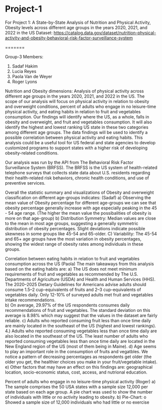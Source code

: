 # Project-1
For Project 1: A State-by-State Analysis of Nutrition and Physical Activity, Obesity levels across different age groups in the years 2020, 2021, and 2022 in the US
Dataset: https://catalog.data.gov/dataset/nutrition-physical-activity-and-obesity-behavioral-risk-factor-surveillance-system

=======

Group-3 Members: <br>
1. Sadaf Hakim <br>
2. Lucia Reyes <br>
3. Paola Van de Weyer <br>
4. Roger Lyons <br>

Nutrition and Obesity dimensions: Analysis of physical activity across different age groups in the years 2020, 2021, and 2022 in the US. The scope of our analysis will focus on physical activity in relation to obesity and overweight conditions, percent of adults who engage in no leisure-time physical activity, and eating habits in relation to fruit and vegetables consumption. Our findings will identify where the US, as a whole, falls in obesity and overweight, and fruit and vegetables consumption. It will also identify the highest and lowest ranking US state in these two categories among different age groups. The data findings will be used to identify a possible correlation between physical activity and eating habits. This analysis could be a useful tool for US federal and state agencies to develop customized programs to support states with a higher risk of developing obesity-related conditions. <br>

Our analysis was run by the API from The Behavioral Risk Factor Surveillance System (BRFSS). The BRFSS is the US system of health-related telephone surveys that collects state data about U.S. residents regarding their health-related risk behaviors, chronic health conditions, and use of preventive services. <br>

Overall the statistic summary and visualizations of Obesity and overweight classification on different age-groups indicates: (Sadaf)
a) Observing the mean value of Obesity percentage for different age-groups we can see that obesity percentage generally increase with age especially peaking in the 45 - 54 age range. (The higher the mean value the possibalities of obesity is more on that age-group)
b) Distribution Symmetry: Median values are close to the mean in most age groups, suggesting a generally symmetric distribution of obesity percentages. Slight deviations indicate possible skewness in some groups like 45-54 and 65-older.
C) Variability: The 45-54 and 65+ age groups have the most variation in obesity percentages, showing the widest range of obesity rates among individuals in these groups.<br>

Correlation between eating habits in relation to fruit and vegetables consumption across the US (Paola)
The main takeaways from this analysis based on the eating habits are:
a) The US does not meet minimum requirements of fruit and vegetables as recommended by The U.S. Departments of Agriculture (USDA) and Health and Human Services (HHS). The 2020–2025 Dietary Guidelines for Americans advise adults should consume 1.5–2 cup-equivalents of fruits and 2–3 cup-equivalents of vegetables daily. Only 12-10% of surveyed adults met fruit and vegetables intake recommendations.  
b) On average, 29.97% of the US respondents consumes daily recommendations of fruit and vegetables. The standard deviation on this average is 8.98% which may suggest that 
the values in the dataset are fairly reliable.
c) Adults who reported consuming fruit less than once time daily are mainly located in the southeast of the US (highest and lowest rankings).
4.) Adults who reported consuming vegetables less than once time daily are also located in the southeast of the US. The least number of adults who reported consuming vegetables less than once time daily are located in the New England region of the US (most of them being in Maine).
d) Age seems to play an important role in the consumption of fruits and vegatbles. We notice a pattern of decreasing percentages as respondents get older (the older you get, the healthier choices you make in your fruit/vegetable intake). 
e) Other factors that may have an effect on this findings are: geographical location, socio-economic status, cost, access, and nutrional education.<br>

Percent of adults who engage in no leisure-time physical activity (Roger)
a) The sample comprises the 50 USA states with a sample size 12,000 per state based on each age group.  A pie chart was used to show the number of individuals with little or no activity leading to obesity. 
b)	Pie-Chart:
    o	Showed a sample size of 12,000 individuals who had little or no exercise<br>

